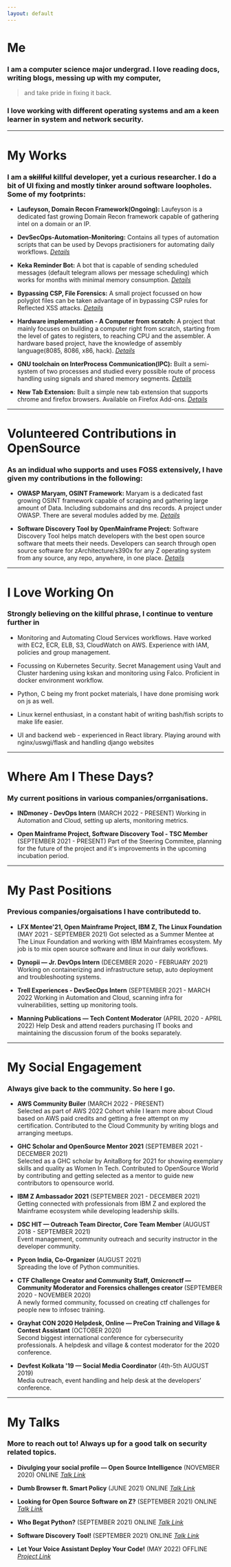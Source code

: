 ```yaml
---
layout: default
---
```

# Me
### I am a computer science major undergrad. I love reading docs, writing blogs, messing up with my computer,

> and take pride in fixing it back. 

### I love working with different operating systems and am a keen learner in system and network security.

---


# My Works
### I am a ~~skillful~~ killful developer, yet a curious researcher. I do a bit of UI fixing and mostly tinker around software loopholes. Some of my footprints:

*	**Laufeyson, Domain Recon Framework(Ongoing):**
Laufeyson is a dedicated fast growing Domain Recon framework capable of gathering intel on a domain or an IP.

*	**DevSecOps-Automation-Monitoring:**
Contains all types of automation scripts that can be used by Devops practisioners for automating daily workflows.
_[Details](https://github.com/rachejazz/DevSecOps-Automation-and-Monitoring)_

*	**Keka Reminder Bot:**
A bot that is capable of sending scheduled messages (default telegram allows per message scheduling) which works for months with minimal memory consumption.
_[Details](https://gist.github.com/rachejazz/a34b589da6677235390495c8f8068e6c)_

*	**Bypassing CSP, File Forensics:**
A small project focussed on how polyglot files can be taken advantage of in bypassing CSP rules for Reflected XSS attacks.
_[Details](https://rachejazz.me/2021/05/14/AbusingCSP.html)_

*   **Hardware implementation - A Computer from scratch:**
A project that mainly focuses on building a computer right from scratch, starting from the level of gates to registers, to reaching CPU and the assembler. A hardware based project, have the knowledge of assembly language(8085, 8086, x86, hack).
_[Details](https://github.com/rachejazz/nand2tetris)_

*   **GNU toolchain on InterProcess Communication(IPC):**
Built a semi-system of two processes and studied every possible route of process handling using signals and shared memory segments.
_[Details](https://github.com/rachejazz/IPCwithGNU)_

*   **New Tab Extension:**
Built a simple new tab extension that supports chrome and firefox browsers. Available on Firefox Add-ons.
_[Details](https://github.com/rachejazz/newtab-extension)_

---

# Volunteered Contributions in OpenSource
### As an indidual who supports and uses FOSS extensively, I have given my contributions in the following:
*	**OWASP Maryam, OSINT Framework:**
Maryam is a dedicated fast growing OSINT framework capable of scraping and gathering large amount of Data. Including
subdomains and dns records. A project under OWASP. There are several modules added by me.
_[Details](https://github.com/rachejazz/OWASP-Maryam)_

*	**Software Discovery Tool by OpenMainframe Project:**
Software Discovery Tool helps match developers with the best open source software that meets their needs. 
Developers can search through open source software for zArchitecture/s390x for any Z operating system from any source, any repo, anywhere, in one place.
_[Details](https://github.com/rachejazz/software-discovery-tool)_

---
# I Love Working On
### Strongly believing on the **killful** phrase, I continue to venture further in
*	Monitoring and Automating Cloud Services workflows. Have worked with EC2, ECR, ELB, S3, CloudWatch on AWS. Experience with IAM, policies and group management.

*   Focussing on Kubernetes Security. Secret Management using Vault and Cluster hardening using kskan and monitoring using Falco. Proficient in docker environment workflow.

*   Python, C being my front pocket materials, I have done promising work on js as well.

*   Linux kernel enthusiast, in a constant habit of writing bash/fish scripts to make life easier.

*   UI and backend web - experienced in React library. Playing around with nginx/uswgi/flask and handling django websites

---

# Where Am I These Days?
### My current positions in various companies/orrganisations.
*	**INDmoney - DevOps Intern**
(MARCH 2022 - PRESENT)
Working in Automation and Cloud, setting up alerts, monitoring metrics.

*	**Open Mainframe Project, Software Discovery Tool - TSC Member**
(SEPTEMBER 2021 - PRESENT)
Part of the Steering Commitee, planning for the future of the project and it's improvements in the upcoming incubation period.

---

# My Past Positions
### Previous companies/orgaisations I have contributedd to.
*	**LFX Mentee'21, Open Mainframe Project, IBM Z, The Linux Foundation**
(MAY 2021 - SEPTEMBER 2021)
Got selected as a Summer Mentee at The Linux Foundation and working with IBM Mainframes ecosystem. My job is to mix open source software and linux in our daily workflows.

*   **Dynopii — Jr. DevOps Intern**
(DECEMBER  2020 - FEBRUARY 2021)
Working on containerizing and infrastructure setup, auto deployment and troubleshooting systems.

*	**Trell Experiences - DevSecOps Intern**
(SEPTEMBER 2021 - MARCH 2022
Working in Automation and Cloud, scanning infra for vulnerabilities, setting up monitoring tools.

*   **Manning Publications  — Tech Content Moderator**
(APRIL 2020 - APRIL 2022)
Help Desk and attend readers purchasing IT books and maintaining the discussion forum of the books separately.

---

# My Social Engagement
### Always give back to the community. So here I go.
*	**AWS Community Builer**
(MARCH 2022 - PRESENT)<br>
Selected as part of AWS 2022 Cohort while I learn more about Cloud based on AWS paid credits and getting a free attempt on my certification.
Contributed to the Cloud Community by writing blogs and arranging meetups.


*	**GHC Scholar and OpenSource Mentor 2021**
(SEPTEMBER 2021 - DECEMBER 2021)<br>
Selected as a GHC scholar by AnitaBorg for 2021 for showing exemplary skills and quality as Women In Tech.
Contributed to OpenSource World by contributing and getting selected as a mentor to guide new contributors to opensource world.

*	**IBM Z Ambassador 2021**
(SEPTEMBER 2021 - DECEMBER 2021)<br>
Getting connected with professionals from IBM Z and explored the Mainframe ecosystem while developing leadership skills.

*   **DSC HIT — Outreach Team Director,  Core Team Member**
(AUGUST 2018 - SEPTEMBER 2021)<br>
Event management, community outreach and security instructor in the developer community.


*	**Pycon India, Co-Organizer**
(AUGUST 2021)<br>
Spreading the love of Python communities.

*   **CTF Challenge Creator and Community Staff, Omicronctf — Community Moderator and Forensics challenges creator**
(SEPTEMBER 2020 - NOVEMBER 2020)<br>
A newly formed community, focussed on creating ctf challenges for people new to infosec training.

*   **Grayhat CON 2020 Helpdesk, Online — PreCon Training and Village & Contest Assistant**
(OCTOBER 2020)<br>
Second biggest international conference for cybersecurity professionals. A helpdesk and village & contest moderator for the 2020 conference.

*   **Devfest Kolkata '19  — Social Media Coordinator**
(4th-5th AUGUST 2019)<br>
Media outreach, event handling and help desk at the developers’ conference.

---

# My Talks
### More to reach out to! Always up for a good talk on security related topics.
*   **Divulging your social profile — Open Source Intelligence**
(NOVEMBER 2020) ONLINE
_[Talk Link](https://www.youtube.com/watch?v=GS1aFM_8P98)_

*   **Dumb Browser ft. Smart Policy**
(JUNE 2021) ONLINE
_[Talk Link](https://youtu.be/vxL0YvMKLyU?t=13170)_

*   **Looking for Open Source Software on Z?**
(SEPTEMBER 2021) ONLINE
_[Talk Link](https://www.youtube.com/watch?v=w6jvOoz6LJg)_

*   **Who Begat Python?**
(SEPTEMBER 2021) ONLINE
_[Talk Link](https://www.youtube.com/watch?v=Xl6kj0rgU0Y)_

*   **Software Discovery Tool!**
(SEPTEMBER 2021) ONLINE
_[Talk Link](https://youtu.be/_ShIWOXAUQ0?t=338)_

*	**Let Your Voice Assistant Deploy Your Code!**
(MAY 2022) OFFLINE
_[Project Link](https://github.com/rachejazz/hear-my-voice)_
